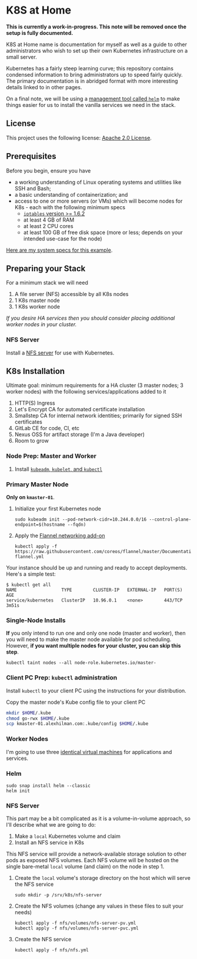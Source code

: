# K8S at Home

**This is currently a work-in-progress. This note will be removed once the setup is fully documented.**

K8S at Home name is documentation for myself as well as a guide to other administrators who wish to set up their own Kubernetes infrastructure on a small server.

Kubernetes has a fairly steep learning curve; this repository contains condensed information to bring administrators up to speed fairly quickly. The primary documentation is in abridged format with more interesting details linked to in other pages.

On a final note, we will be using a [management tool called `helm`](https://github.com/helm/helm) to make things easier for us to install the vanilla services we need in the stack. 

## License

This project uses the following license: [Apache 2.0 License](LICENSE).

## Prerequisites

Before you begin, ensure you have
* a working understanding of Linux operating systems and utilities like SSH and Bash;
* a basic understanding of containerization; and
* access to one or more servers (or VMs) which will become nodes for K8s - each with the following minimum specs
    * [`iptables` version >= 1.6.2](documentation/iptables-race-condition.md)
    * at least 4 GB of RAM
    * at least 2 CPU cores
    * at least 100 GB of free disk space (more or less; depends on your intended use-case for the node)

[Here are my system specs for this example](documentation/hydra.md).

## Preparing your Stack

For a minimum stack we will need

1. A file server (NFS) accessible by all K8s nodes
1. 1 K8s master node
1. 1 K8s worker node

_If you desire HA services then you should consider placing additional worker nodes in your cluster._

### NFS Server

Install a [NFS server](documentation/vm/nfs-server.md) for use with Kubernetes.

## K8s Installation

Ultimate goal: minimum requirements for a HA cluster (3 master nodes; 3 worker nodes) with the following services/applications added to it
1. HTTP(S) Ingress
1. Let's Encrypt CA for automated certificate installation
1. Smallstep CA for internal network identities; primarily for signed SSH certificates
1. GitLab CE for code, CI, etc
1. Nexus OSS for artifact storage (I'm a Java developer)
1. Room to grow

### Node Prep: Master and Worker

1. Install [`kubeadm`, `kubelet`, and `kubectl`](documentation/k8s/install-tools.md)

### Primary Master Node

**Only on `kmaster-01`**.

1. Initialize your first Kubernetes node

    ```shell script
    sudo kubeadm init --pod-network-cidr=10.244.0.0/16 --control-plane-endpoint=$(hostname --fqdn)
    ```
1. Apply the [Flannel networking add-on](https://github.com/coreos/flannel#flannel)

    ```shell script
    kubectl apply -f https://raw.githubusercontent.com/coreos/flannel/master/Documentation/kube-flannel.yml
    ```

Your instance should be up and running and ready to accept deployments. Here's a simple test:

```text
$ kubectl get all
NAME                 TYPE        CLUSTER-IP   EXTERNAL-IP   PORT(S)   AGE
service/kubernetes   ClusterIP   10.96.0.1    <none>        443/TCP   3m51s
```

### Single-Node Installs

**If** you only intend to run one and only one node (master and worker), then you will need to make the master node available for pod scheduling. However, **if you want multiple nodes for your cluster, you can skip this step**.

```shell script
kubectl taint nodes --all node-role.kubernetes.io/master-
```

### Client PC Prep: `kubectl` administration

Install `kubectl` to your client PC using the instructions for your distribution.

Copy the master node's Kube config file to your client PC

```bash
mkdir $HOME/.kube
chmod go-rwx $HOME/.kube
scp kmaster-01.alexhilman.com:.kube/config $HOME/.kube
```

### Worker Nodes

I'm going to use three [identical virtual machines](documentation/vm/worker-node.md) for applications and services.

### Helm

```shell script
sudo snap install helm --classic
helm init
```

### NFS Server

This part may be a bit complicated as it is a volume-in-volume approach, so I'll describe what we are going to do:

1. Make a `local` Kubernetes volume and claim
1. Install an NFS service in K8s

This NFS service will provide a network-available storage solution to other pods as exposed NFS volumes. Each NFS volume will be hosted on the single bare-metal `local` volume (and claim) on the node in step 1.

1. Create the `local` volume's storage directory on the host which will serve the NFS service

    ```shell script
    sudo mkdir -p /srv/k8s/nfs-server
    ```
1. Create the NFS volumes (change any values in these files to suit your needs)

    ```shell script
    kubectl apply -f nfs/volumes/nfs-server-pv.yml
    kubectl apply -f nfs/volumes/nfs-server-pvc.yml
    ```

1. Create the NFS service

    ```shell script
    kubectl apply -f nfs/nfs.yml
